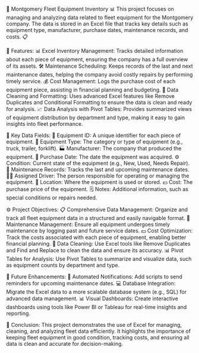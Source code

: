 🚛 Montgomery Fleet Equipment Inventory 📊
This project focuses on managing and analyzing data related to fleet equipment for the Montgomery company. The data is stored in an Excel file that tracks key details such as equipment type, manufacturer, purchase dates, maintenance records, and costs. 📋

📁 Features:
📊 Excel Inventory Management: Tracks detailed information about each piece of equipment, ensuring the company has a full overview of its assets.
🛠 Maintenance Scheduling: Keeps records of the last and next maintenance dates, helping the company avoid costly repairs by performing timely service.
💰 Cost Management: Logs the purchase cost of each equipment piece, assisting in financial planning and budgeting.
🧼 Data Cleaning and Formatting: Uses advanced Excel features like Remove Duplicates and Conditional Formatting to ensure the data is clean and ready for analysis.
📈 Data Analysis with Pivot Tables: Provides summarized views of equipment distribution by department and type, making it easy to gain insights into fleet performance.

📝 Key Data Fields:
🔢 Equipment ID: A unique identifier for each piece of equipment.
🚚 Equipment Type: The category or type of equipment (e.g., truck, trailer, forklift).
🏭 Manufacturer: The company that produced the equipment.
📅 Purchase Date: The date the equipment was acquired.
⚙️ Condition: Current state of the equipment (e.g., New, Used, Needs Repair).
🔧 Maintenance Records: Tracks the last and upcoming maintenance dates.
👨‍🔧 Assigned Driver: The person responsible for operating or managing the equipment.
📍 Location: Where the equipment is used or stored.
💵 Cost: The purchase price of the equipment.
🗒️ Notes: Additional information, such as special conditions or repairs needed.

⚙️ Project Objectives:
📋 Comprehensive Data Management: Organize and track all fleet equipment data in a structured and easily navigable format.
🔧 Maintenance Management: Ensure all equipment undergoes timely maintenance by logging past and future service dates.
💵 Cost Optimization: Track the costs associated with each piece of equipment, enabling better financial planning.
🧼 Data Cleaning: Use Excel tools like Remove Duplicates and Find and Replace to clean the data and ensure its accuracy.
📊 Pivot Tables for Analysis: Use Pivot Tables to summarize and visualize data, such as equipment counts by department and type.

🚀 Future Enhancements:
🔔 Automated Notifications: Add scripts to send reminders for upcoming maintenance dates.
💻 Database Integration: Migrate the Excel data to a more scalable database system (e.g., SQL) for advanced data management.
📊 Visual Dashboards: Create interactive dashboards using tools like Power BI or Tableau for real-time insights and reporting.

🎯 Conclusion:
This project demonstrates the use of Excel for managing, cleaning, and analyzing fleet data efficiently. It highlights the importance of keeping fleet equipment in good condition, tracking costs, and ensuring all data is clean and accurate for decision-making.

